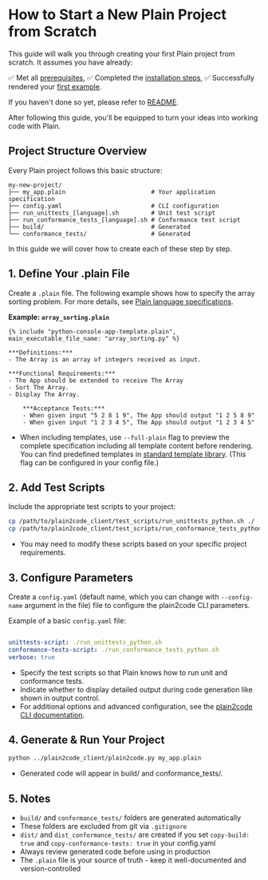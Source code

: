 # How to Start a New Plain Project from Scratch

This guide will walk you through creating your first Plain project from scratch.
It assumes you have already:

✅ Met all [prerequisites](../README.md#prerequisites),
✅ Completed the [installation steps](../README.md/#installation-steps),
✅ Successfully rendered your [first example](../README.md#quick-start).

If you haven't done so yet, please refer to [README](../README.md).

After following this guide, you'll be equipped to turn your ideas into working code with Plain.

## Project Structure Overview

Every Plain project follows this basic structure:

```
my-new-project/
├── my_app.plain                        # Your application specification
├── config.yaml                         # CLI configuration
├── run_unittests_[language].sh         # Unit test script
├── run_conformance_tests_[language].sh # Conformance test script
├── build/                              # Generated
└── conformance_tests/                  # Generated
```

In this guide we will cover how to create each of these step by step.

## 1. Define Your .plain File

Create a `.plain` file. The following example shows how to specify the array sorting problem. For more details, see [Plain language specifications](plain_language_specification.md).

**Example: `array_sorting.plain`**
```plain
{% include "python-console-app-template.plain", main_executable_file_name: "array_sorting.py" %}

***Definitions:***
- The Array is an array of integers received as input.

***Functional Requirements:***
- The App should be extended to receive The Array
- Sort The Array.
- Display The Array.

    ***Acceptance Tests:***
    - When given input "5 2 8 1 9", The App should output "1 2 5 8 9"
    - When given input "1 2 3 4 5", The App should output "1 2 3 4 5"

```

- When including templates, use `--full-plain` flag to preview the complete specification including all template content before rendering. You can find predefined templates in [standard template library](../standard_template_library/). (This flag can be configured in your config file.)

## 2. Add Test Scripts

Include the appropriate test scripts to your project:

```bash
cp /path/to/plain2code_client/test_scripts/run_unittests_python.sh ./
cp /path/to/plain2code_client/test_scripts/run_conformance_tests_python.sh ./
```
- You may need to modify these scripts based on your specific project requirements.

## 3. Configure Parameters

Create a `config.yaml` (default name, which you can change with `--config-name` argument in the file) file to configure the plain2code CLI parameters.

Example of a basic `config.yaml` file:

```yaml

unittests-script: ./run_unittests_python.sh
conformance-tests-script: ./run_conformance_tests_python.sh
verbose: true

```
- Specify the test scripts so that Plain knows how to run unit and conformance tests.
- Indicate whether to display detailed output during code generation like shown in output control. 
- For additional options and advanced configuration, see the [plain2code CLI documentation](docs/plain2code_cli.md).

## 4. Generate & Run Your Project

```bash
python ../plain2code_client/plain2code.py my_app.plain
```
- Generated code will appear in build/ and conformance_tests/.


## 5. Notes
- `build/` and `conformance_tests/` folders are generated automatically
- These folders are excluded from git via `.gitignore`
- `dist/` and `dist_conformance_tests/` are created if you set `copy-build: true` and `copy-conformance-tests: true` in your config.yaml
- Always review generated code before using in production
- The `.plain` file is your source of truth - keep it well-documented and version-controlled

